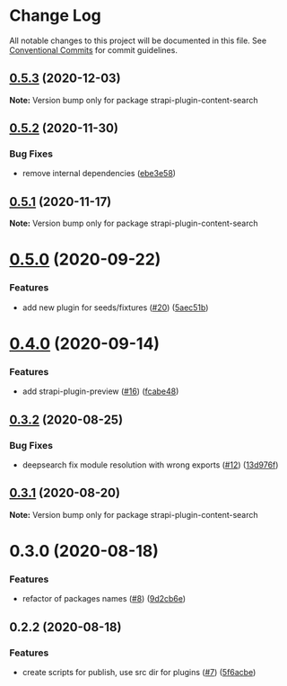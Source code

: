 # Change Log

All notable changes to this project will be documented in this file. See
[Conventional Commits](https://conventionalcommits.org) for commit guidelines.

## [0.5.3](https://github.com/VirtusLab/strapi-molecules/compare/strapi-plugin-content-search@0.5.2...strapi-plugin-content-search@0.5.3) (2020-12-03)

**Note:** Version bump only for package strapi-plugin-content-search

## [0.5.2](https://github.com/VirtusLab/strapi-molecules/compare/strapi-plugin-content-search@0.5.1...strapi-plugin-content-search@0.5.2) (2020-11-30)

### Bug Fixes

- remove internal dependencies
  ([ebe3e58](https://github.com/VirtusLab/strapi-molecules/commit/ebe3e58b4d681a9926faa064b0b30b4b49b3cc6b))

## [0.5.1](https://github.com/VirtusLab/strapi-molecules/compare/strapi-plugin-content-search@0.5.0...strapi-plugin-content-search@0.5.1) (2020-11-17)

**Note:** Version bump only for package strapi-plugin-content-search

# [0.5.0](https://github.com/VirtusLab/strapi-molecules/compare/strapi-plugin-content-search@0.4.0...strapi-plugin-content-search@0.5.0) (2020-09-22)

### Features

- add new plugin for seeds/fixtures
  ([#20](https://github.com/VirtusLab/strapi-molecules/issues/20))
  ([5aec51b](https://github.com/VirtusLab/strapi-molecules/commit/5aec51b8d0a064488836692792ff7a375768c3f5))

# [0.4.0](https://github.com/VirtusLab/strapi-molecules/compare/strapi-plugin-content-search@0.3.2...strapi-plugin-content-search@0.4.0) (2020-09-14)

### Features

- add strapi-plugin-preview
  ([#16](https://github.com/VirtusLab/strapi-molecules/issues/16))
  ([fcabe48](https://github.com/VirtusLab/strapi-molecules/commit/fcabe488004560ae8b7ac58087b33d7378445253))

## [0.3.2](https://github.com/VirtusLab/strapi-molecules/compare/strapi-plugin-content-search@0.3.1...strapi-plugin-content-search@0.3.2) (2020-08-25)

### Bug Fixes

- deepsearch fix module resolution with wrong exports
  ([#12](https://github.com/VirtusLab/strapi-molecules/issues/12))
  ([13d976f](https://github.com/VirtusLab/strapi-molecules/commit/13d976f107de7346c4a6cdb080eaa5df03271b5b))

## [0.3.1](https://github.com/VirtusLab/strapi-molecules/compare/strapi-plugin-content-search@0.3.0...strapi-plugin-content-search@0.3.1) (2020-08-20)

**Note:** Version bump only for package strapi-plugin-content-search

# 0.3.0 (2020-08-18)

### Features

- refactor of packages names
  ([#8](https://github.com/VirtusLab/strapi-molecules/issues/8))
  ([9d2cb6e](https://github.com/VirtusLab/strapi-molecules/commit/9d2cb6ee87bc7e57a9ad41f90e7ac20207df9028))

## 0.2.2 (2020-08-18)

### Features

- create scripts for publish, use src dir for plugins
  ([#7](https://github.com/VirtusLab/strapi-molecules/issues/7))
  ([5f6acbe](https://github.com/VirtusLab/strapi-molecules/commit/5f6acbecb7d51d0ef7f63278b47cd2e136706c52))
